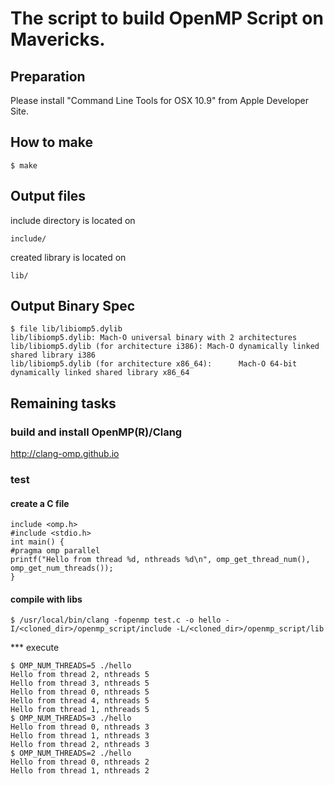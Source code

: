 

# The script to build OpenMP Script on Mavericks.

## Preparation

Please install "Command Line Tools for OSX 10.9" from Apple Developer Site.


## How to make
```
$ make
```
## Output files

include directory is located on
```
include/
```
created library is located on
```
lib/
```

## Output Binary Spec
```
$ file lib/libiomp5.dylib 
lib/libiomp5.dylib: Mach-O universal binary with 2 architectures
lib/libiomp5.dylib (for architecture i386):	Mach-O dynamically linked shared library i386
lib/libiomp5.dylib (for architecture x86_64):	   Mach-O 64-bit dynamically linked shared library x86_64
```

## Remaining tasks

### build and install OpenMP(R)/Clang

http://clang-omp.github.io

### test

#### create a C file 
```
include <omp.h>
#include <stdio.h>
int main() {
#pragma omp parallel
printf("Hello from thread %d, nthreads %d\n", omp_get_thread_num(), omp_get_num_threads());
}
```

#### compile with libs

```
$ /usr/local/bin/clang -fopenmp test.c -o hello -I/<cloned_dir>/openmp_script/include -L/<cloned_dir>/openmp_script/lib
```

*** execute
```
$ OMP_NUM_THREADS=5 ./hello 
Hello from thread 2, nthreads 5
Hello from thread 3, nthreads 5
Hello from thread 0, nthreads 5
Hello from thread 4, nthreads 5
Hello from thread 1, nthreads 5
$ OMP_NUM_THREADS=3 ./hello 
Hello from thread 0, nthreads 3
Hello from thread 1, nthreads 3
Hello from thread 2, nthreads 3
$ OMP_NUM_THREADS=2 ./hello 
Hello from thread 0, nthreads 2
Hello from thread 1, nthreads 2
```
